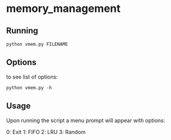 # memory_management

## Running

`python vmem.py FILENAME`


## Options

to see list of options:

`python vmem.py -h`


## Usage

Upon running the script a menu prompt will appear with options:

0: Exit
1: FIFO
2: LRU
3: Random
